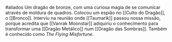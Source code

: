 #aliados 
Um dragão de bronze, com uma curiosa magia de se comunicar através de moldura de quadros.
Colocou um espião no [[Culto do Dragão]], o [[Bronco]].
Interviu na reunião onde [[Taumarik]] passou nossa missão, porque acredita que [[Vanrak Moonstar]] adiquiriu o conhecimento para transformar uma [[Dragão Metálico]] num [[Dragão das Sombras]].
Também é conhecido como *The Flying Misfortune*.
